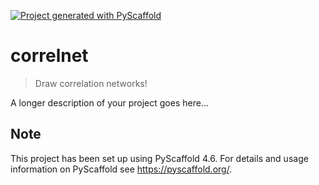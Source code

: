 <!-- These are examples of badges you might want to add to your README:
     please update the URLs accordingly

[![Built Status](https://api.cirrus-ci.com/github/<USER>/correlnet.svg?branch=main)](https://cirrus-ci.com/github/<USER>/correlnet)
[![ReadTheDocs](https://readthedocs.org/projects/correlnet/badge/?version=latest)](https://correlnet.readthedocs.io/en/stable/)
[![Coveralls](https://img.shields.io/coveralls/github/<USER>/correlnet/main.svg)](https://coveralls.io/r/<USER>/correlnet)
[![PyPI-Server](https://img.shields.io/pypi/v/correlnet.svg)](https://pypi.org/project/correlnet/)
[![Conda-Forge](https://img.shields.io/conda/vn/conda-forge/correlnet.svg)](https://anaconda.org/conda-forge/correlnet)
[![Monthly Downloads](https://pepy.tech/badge/correlnet/month)](https://pepy.tech/project/correlnet)
[![Twitter](https://img.shields.io/twitter/url/http/shields.io.svg?style=social&label=Twitter)](https://twitter.com/correlnet)
-->

[![Project generated with PyScaffold](https://img.shields.io/badge/-PyScaffold-005CA0?logo=pyscaffold)](https://pyscaffold.org/)

# correlnet

> Draw correlation networks!

A longer description of your project goes here...


<!-- pyscaffold-notes -->

## Note

This project has been set up using PyScaffold 4.6. For details and usage
information on PyScaffold see https://pyscaffold.org/.
